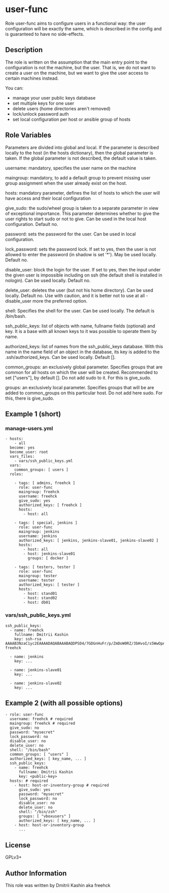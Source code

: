 user-func
=========

Role user-func aims to configure users in a functional way: the user configuration will be exactly the same, which is described in the config and is guaranteed to have no side-effects.

Description
------------

The role is written on the assumption that the main entry point to the configuration is not the machine, but the user. That is, we do not want to create a user on the machine, but we want to give the user access to certain machines instead.

You can:
- manage your user public keys database
- set multiple keys for one user
- delete users (home directories aren't removed)
- lock/unlock password auth
- set local configuration per host or ansible group of hosts

Role Variables
--------------

Parameters are divided into global and local. If the parameter is described locally to the host (in the hosts dictionary), then the global parameter is taken. If the global parameter is not described, the default value is taken.

username: mandatory, specifies the user name on the machine

maingroup: mandatory, to add a default group to prevent missing user group assignment when the user already exist on the host. 

hosts: mandatory parameter, defines the list of hosts to which the user will have access and their local configuration

give_sudo: the sudo/wheel group is taken to a separate parameter in view of exceptional importance. This parameter determines whether to give the user rights to start sudo or not to give. Can be used in the local host configuration. Default no.

password: sets the password for the user. Can be used in local configuration.

lock_password: sets the password lock. If set to yes, then the user is not allowed to enter the password (in shadow is set '*'). May be used locally. Default no.

disable_user: block the login for the user. If set to yes, then the input under the given user is impossible including on ssh (the default shell is installed in nologin). Can be used locally. Default no.

delete_user: deletes the user (but not his home directory). Can be used locally. Default no. Use with caution, and it is better not to use at all - disable_user more the preferred option.

shell: Specifies the shell for the user. Can be used locally. The default is /bin/bash.

ssh_public_keys: list of objects with name, fullname fields (optional) and key. It is a base with all known keys to it was possible to operate them by name.

authorized_keys: list of names from the ssh_public_keys database. With this name in the name field of an object in the database, its key is added to the .ssh/authorized_keys. Can be used locally. Default [].

common_groups: an exclusively global parameter. Specifies groups that are common for all hosts on which the user will be created. Recommended to set ["users"], by default []. Do not add sudo to it. For this is give_sudo.

groups: an exclusively local parameter. Specifies groups that will be are added to common_groups on this particular host. Do not add here sudo. For this, there is give_sudo.

Example 1 (short)
----------------

### manage-users.yml

    - hosts:
        - all
      become: yes
      become_user: root
      vars_files:
        - vars/ssh_public_keys.yml
      vars:
        common_groups: [ users ]
      roles:

        - tags: [ admins, freehck ]
          role: user-func
          maingroup: freehck
          username: freehck
          give_sudo: yes
          authorized_keys: [ freehck ]
          hosts:
            - host: all

        - tags: [ special, jenkins ]
          role: user-func
          maingroup: jenkins
          username: jenkins
          authorized_keys: [ jenkins, jenkins-slave01, jenkins-slave02 ]
          hosts:
            - host: all
            - host: jenkins-slave01
              groups: [ docker ]

        - tags: [ testers, tester ]
          role: user-func
          maingroup: tester
          username: tester
          authorized_keys: [ tester ]
          hosts:
            - host: stand01
            - host: stand02
            - host: db01

### vars/ssh_public_keys.yml

    ssh_public_keys:
      - name: freehck
        fullname: Dmitrii Kashin
        key: ssh-rsa AAAAB3NzaC1yc2EAAAADAQABAAABAQDPSD4/7GDGnHuFr/p/ZmDoW0RZ/3bHvoI/s5WwOpARJuqgnzj2CyfiPxkKzvCuncUq8O8FfjnAyyj7pEIV2MSEQnxzoFDfcJHRH4sw68TLlGENUvQjtTqrZQ2fyZ6Nu7dktq4A3aOxV0rVZa2oJMA1V1LFj5y9u9B4Sj1pSuY0HkAF1XHJDyBQUs8ncrBkwakqCw0wKI7aLC6tph4whFzJqs8LSnwrR6kMMyVC2xjaw8vczM1wcYVfc6lPN7tWJTH3GrjQRdEYEJo3VqInoiQ9OKb171fMrp9N1u6a88ffTDdX3Jlgm8MRSItuGkdJ9tNXke/hq7GuKmavx7sMf34d freehck

      - name: jenkins
        key: ...

      - name: jenkins-slave01
        key: ...

      - name: jenkins-slave02
        key: ...

Example 2 (with all possible options)
----------------

    - role: user-func
      username: freehck # required
      maingroup: freehck # required
      give_sudo: no
      password: "mysecret"
      lock_password: no
      disable_user: no
      delete_user: no
      shell: "/bin/bash"
      common_groups: [ "users" ]
      authorized_keys: [ key_name, ... ]
      ssh_public_keys:
        - name: freehck
          fullname: Dmitrii Kashin
          key: <public-key>
      hosts: # required
        - host: host-or-inventory-group # required
          give_sudo: yes
          password: "mysecret"
          lock_password: no
          disable_user: no
          delete_user: no
          shell: "/bin/zsh"
          groups: [ "vboxusers" ]
          authorized_keys: [ key_name, ... ]
        - host: host-or-inventory-group
          ...

License
-------

GPLv3+

Author Information
------------------

This role was written by Dmitrii Kashin aka freehck
